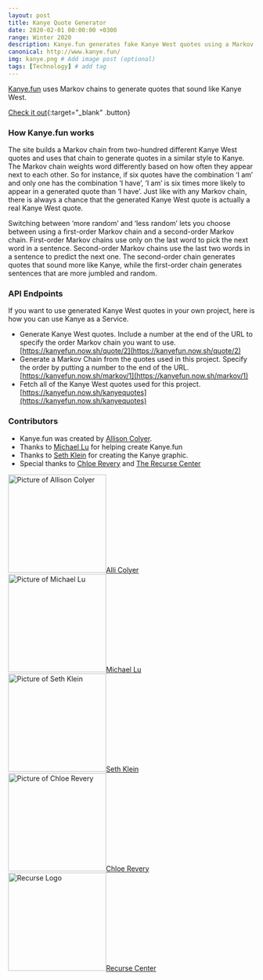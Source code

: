 ```yaml
---
layout: post
title: Kanye Quote Generator
date: 2020-02-01 00:00:00 +0300
range: Winter 2020
description: Kanye.fun generates fake Kanye West quotes using a Markov chain.
canonical: http://www.kanye.fun/
img: kanye.png # Add image post (optional)
tags: [Technology] # add tag
---
```


[Kanye.fun](www.kanye.fun) uses Markov chains to generate quotes that sound like Kanye
West.

[Check it out](http://www.kanye.fun/){:target="\_blank" .button}

### How Kanye.fun works

The site builds a Markov chain from two-hundred different Kanye West
quotes and uses that chain to generate quotes in a similar style to
Kanye. The Markov chain weights word differently based on how often they
appear next to each other. So for instance, if six quotes have the
combination ‘I am’ and only one has the combination ‘I have’, ‘I am’ is
six times more likely to appear in a generated quote than ‘I have’. Just
like with any Markov chain, there is always a chance that the generated
Kanye West quote is actually a real Kanye West quote.

Switching between ‘more random’ and ‘less random’ lets you choose
between using a first-order Markov chain and a second-order Markov
chain. First-order Markov chains use only on the last word to pick the
next word in a sentence. Second-order Markov chains use the last two
words in a sentence to predict the next one. The second-order chain
generates quotes that sound more like Kanye, while the first-order chain
generates sentences that are more jumbled and random.

### API Endpoints

If you want to use generated Kanye West quotes in your own project, here is how you can use Kanye as a Service.

- Generate Kanye West quotes. Include a number at the end of the URL to specify the order Markov chain you want to use. [https://kanyefun.now.sh/quote/2](https://kanyefun.now.sh/quote/2)
- Generate a Markov Chain from the quotes used in this project. Specify the order by putting a number to the end of the URL. [https://kanyefun.now.sh/markov/1](https://kanyefun.now.sh/markov/1)
- Fetch all of the Kanye West quotes used for this project. [https://kanyefun.now.sh/kanyequotes](https://kanyefun.now.sh/kanyequotes)

### Contributors

- Kanye.fun was created by [Allison Colyer](https://twitter.com/AlliColyer).
- Thanks to [Michael Lu](https://github.com/michaelwlu) for helping create Kanye.fun
- Thanks to [Seth Klein](https://www.linkedin.com/in/sethaklein/) for creating the Kanye graphic.
- Special thanks to [Chloe Revery](https://github.com/chloerevery) and [The Recurse Center](https://www.recurse.com/)

<div class="contributors">
    <div><a href="https://github.com/allicolyer"><img src="https://avatars1.githubusercontent.com/u/11083917?s=460&v=4" width="200px;" alt="Picture of Allison Colyer"/>Alli Colyer</a></div>
    <div><a href="https://github.com/michaelwlu"><img src="https://avatars1.githubusercontent.com/u/9114194?s=460&v=4" width="200px;" alt="Picture of Michael Lu"/>Michael Lu</a></div>
    <div><a href="https://www.linkedin.com/in/sethaklein/"><img src="https://media-exp1.licdn.com/dms/image/C5603AQFKfGxEaciQ8A/profile-displayphoto-shrink_200_200/0?e=1597276800&v=beta&t=8Bs044I3ajVnaxXAtr9DjACvNK-YuCSJXlualo4NXtA" width="200px;" alt="Picture of Seth Klein"/>Seth Klein</a></div>
    <div><a href="https://github.com/chloerevery"><img src="https://avatars3.githubusercontent.com/u/6632604?s=460&v=4" width="200px;" alt="Picture of Chloe Revery"/>Chloe Revery</a></div>
    <div><a href="https://www.recurse.com/"><img src="https://d29xw0ra2h4o4u.cloudfront.net/assets/logo_square-051508b5ecf8868635aea567bb86f423f4d1786776e5dfce4adf2bc7edf05804.png" width="200px;" alt="Recurse Logo"/>Recurse Center</a></div>
</div>
